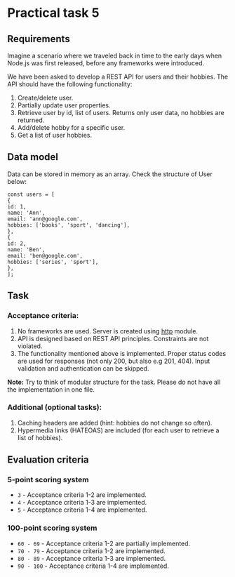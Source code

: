 # Practical task 5

## Requirements

Imagine a scenario where we traveled back in time to the early days when Node.js was first released, before any frameworks were introduced.

We have been asked to develop a REST API for users and their hobbies. The API should have the following functionality:

1. Create/delete user.
2. Partially update user properties.
3. Retrieve user by id, list of users. Returns only user data, no hobbies are returned.
4. Add/delete hobby for a specific user.
5. Get a list of user hobbies.

## Data model

Data can be stored in memory as an array. Check the structure of User below:

```
const users = [
{
id: 1,
name: 'Ann',
email: 'ann@google.com',
hobbies: ['books', 'sport', 'dancing'],
},
{
id: 2,
name: 'Ben',
email: 'ben@google.com',
hobbies: ['series', 'sport'],
},
];
```

## Task

### Acceptance criteria:

1. No frameworks are used. Server is created using [http](https://nodejs.org/api/http.html) module.
2. API is designed based on REST API principles. Constraints are not violated.
3. The functionality mentioned above is implemented. Proper status codes are used for responses (not only 200, but also
e.g 201, 404). Input validation and authentication can be skipped.

**Note:** Try to think of modular structure for the task. Please do not have all the implementation in one file.

### Additional (optional tasks):

1. Caching headers are added (hint: hobbies do not change so often).
2. Hypermedia links (HATEOAS) are included (for each user to retrieve a list of hobbies).

## Evaluation criteria

### 5-point scoring system

- `3` - Acceptance criteria 1-2 are implemented.
- `4` - Acceptance criteria 1-3 are implemented.
- `5` - Acceptance criteria 1-4 are implemented.

### 100-point scoring system

- `60 - 69` - Acceptance criteria 1-2 are partially implemented.
- `70 - 79` - Acceptance criteria 1-2 are implemented.
- `80 - 89` - Acceptance criteria 1-3 are implemented.
- `90 - 100` - Acceptance criteria 1-4 are implemented.